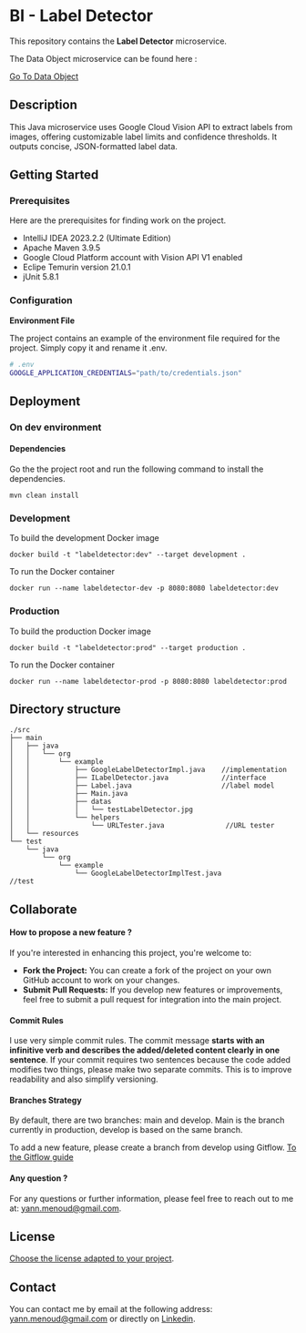 # BI - Label Detector

This repository contains the **Label Detector** microservice. 

The Data Object microservice can be found here : 

[Go To Data Object](https://github.com/menoudyann/BI_DataObject.git)

## Description

This Java microservice uses Google Cloud Vision API to extract labels from images, offering customizable label limits and confidence thresholds. It outputs concise, JSON-formatted label data.

## Getting Started

### Prerequisites

Here are the prerequisites for finding work on the project.

- IntelliJ IDEA 2023.2.2 (Ultimate Edition)
- Apache Maven 3.9.5 
- Google Cloud Platform account with Vision API V1 enabled 
- Eclipe Temurin version 21.0.1
- jUnit 5.8.1

### Configuration

**Environment File**

The project contains an example of the environment file required for the project. Simply copy it and rename it .env.

```bash
# .env
GOOGLE_APPLICATION_CREDENTIALS="path/to/credentials.json"
```

## Deployment

### On dev environment

#### Dependencies 

Go the the project root and run the following command to install the dependencies.

```
mvn clean install
```
### Development

To build the development Docker image 

```
docker build -t "labeldetector:dev" --target development .
```

 To run the Docker container 

```
docker run --name labeldetector-dev -p 8080:8080 labeldetector:dev
```

### Production

To build the production Docker image 

```
docker build -t "labeldetector:prod" --target production .
```

 To run the Docker container 

```
docker run --name labeldetector-prod -p 8080:8080 labeldetector:prod
```


## Directory structure

```
./src
├── main
│   ├── java
│   │   └── org
│   │       └── example
│   │           ├── GoogleLabelDetectorImpl.java    //implementation
│   │           ├── ILabelDetector.java             //interface
│   │           ├── Label.java                      //label model
│   │           ├── Main.java
│   │           ├── datas
│   │           │   └── testLabelDetector.jpg
│   │           └── helpers
│   │               └── URLTester.java               //URL tester
│   └── resources
└── test
    └── java
        └── org
            └── example
                └── GoogleLabelDetectorImplTest.java             //test
```



## Collaborate

#### How to propose a new feature ?

If you're interested in enhancing this project, you're welcome to:

- **Fork the Project:** You can create a fork of the project on your own GitHub account to work on your changes.
- **Submit Pull Requests:** If you develop new features or improvements, feel free to submit a pull request for integration into the main project.

#### Commit Rules

I use very simple commit rules. The commit message **starts with an infinitive verb and describes the added/deleted content clearly in one sentence**. If your commit requires two sentences because the code added modifies two things, please make two separate commits. This is to improve readability and also simplify versioning.

#### Branches Strategy

By default, there are two branches: main and develop. Main is the branch currently in production, develop is based on the same branch. 

To add a new feature, please create a branch from develop using Gitflow. [To the Gitflow guide](https://www.atlassian.com/git/tutorials/comparing-workflows/gitflow-workflow) 

#### Any question ?

For any questions or further information, please feel free to reach out to me at: yann.menoud@gmail.com.



## License

[Choose the license adapted to your project](https://github.com/menoudyann/BI_LabelDetector/blob/main/LICENSE).

## Contact

You can contact me by email at the following address: yann.menoud@gmail.com or directly on [Linkedin](https://www.linkedin.com/in/yann-menoud-433780225/).
